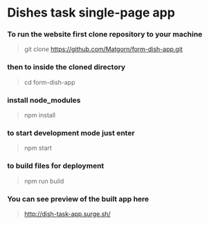 # Dishes task single-page app

### To run the website first clone repository to your machine 

> git clone https://github.com/Matgorn/form-dish-app.git

### then to inside the cloned directory 

> cd form-dish-app

### install node_modules 

> npm install

### to start development mode just enter

> npm start 

### to build files for deployment

> npm run build

### You can see preview of the built app here 

> http://dish-task-app.surge.sh/